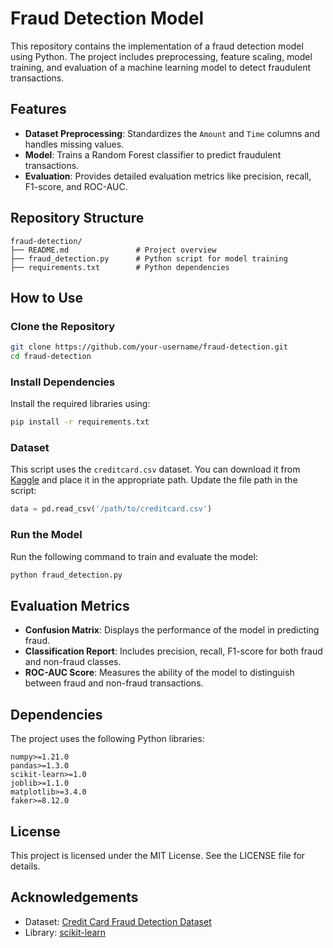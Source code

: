 # Fraud Detection Model

This repository contains the implementation of a fraud detection model using Python. The project includes preprocessing, feature scaling, model training, and evaluation of a machine learning model to detect fraudulent transactions.

## Features
- **Dataset Preprocessing**: Standardizes the `Amount` and `Time` columns and handles missing values.
- **Model**: Trains a Random Forest classifier to predict fraudulent transactions.
- **Evaluation**: Provides detailed evaluation metrics like precision, recall, F1-score, and ROC-AUC.

## Repository Structure
```
fraud-detection/
├── README.md               # Project overview
├── fraud_detection.py      # Python script for model training
├── requirements.txt        # Python dependencies
```

## How to Use
### Clone the Repository
```bash
git clone https://github.com/your-username/fraud-detection.git
cd fraud-detection
```

### Install Dependencies
Install the required libraries using:
```bash
pip install -r requirements.txt
```

### Dataset
This script uses the `creditcard.csv` dataset. You can download it from [Kaggle](https://www.kaggle.com/mlg-ulb/creditcardfraud) and place it in the appropriate path. Update the file path in the script:
```python
data = pd.read_csv('/path/to/creditcard.csv')
```

### Run the Model
Run the following command to train and evaluate the model:
```bash
python fraud_detection.py
```

## Evaluation Metrics
- **Confusion Matrix**: Displays the performance of the model in predicting fraud.
- **Classification Report**: Includes precision, recall, F1-score for both fraud and non-fraud classes.
- **ROC-AUC Score**: Measures the ability of the model to distinguish between fraud and non-fraud transactions.

## Dependencies
The project uses the following Python libraries:
```
numpy>=1.21.0
pandas>=1.3.0
scikit-learn>=1.0
joblib>=1.1.0
matplotlib>=3.4.0
faker>=8.12.0
```

## License
This project is licensed under the MIT License. See the LICENSE file for details.

## Acknowledgements
- Dataset: [Credit Card Fraud Detection Dataset](https://www.kaggle.com/mlg-ulb/creditcardfraud)
- Library: [scikit-learn](https://scikit-learn.org/)
